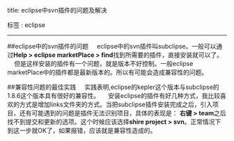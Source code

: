 title: eclipse中svn插件的问题及解决

标签 : eclipse

---

##eclipse中的svn插件的问题
&nbsp;&nbsp;&nbsp;&nbsp;eclipse中的svn插件叫subclipse。一般可以通过**Help > eclipse marketPlace > find**找到所需要的插件，直接安装就可以了。
&nbsp;&nbsp;&nbsp;&nbsp;但是这样安装的插件有一个问题，就是版本不好控制。一般eclipse marketPlace中的插件都是最新版本的。所以有可能会造成兼容性的问题。

##兼容性问题的最佳实践
&nbsp;&nbsp;&nbsp;&nbsp;实践表明,eclipse的kepler这个版本与subclipse的1.8.6这个版本具有很好的兼容性。
&nbsp;&nbsp;&nbsp;&nbsp;安装eclipse的插件有好几种方式，我比较喜欢的方式是增加links文件夹的方式。当把subclipse插件安装完成之后，引入项目，还有可能遇到的问题是插件无法识别项目，具体的表现是：
**右键 > team**之后找不到提交和更新的选项。这个时候应该选择**shire project > svn**。正常情况下到这一步就OK了，如果报错，应该就是兼容性造成的。





